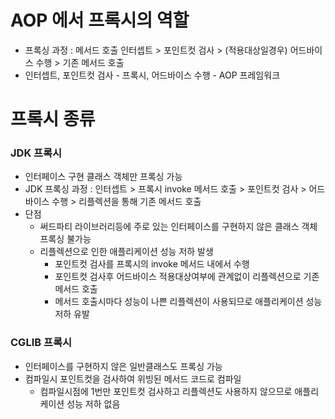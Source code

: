 # AOP 에서 프록시의 역할
* 프록싱 과정 : 메서드 호출 인터셉트 > 포인트컷 검사 > (적용대상일경우) 어드바이스 수행 > 기존 메서드 호출
* 인터셉트, 포인트컷 검사 - 프록시, 어드바이스 수행 - AOP 프레임워크 

# 프록시 종류
### JDK 프록시
* 인터페이스 구현 클래스 객체만 프록싱 가능
* JDK 프록싱 과정 : 인터셉트 > 프록시 invoke 메서드 호출 > 포인트컷 검사 > 어드바이스 수행 > 리플렉션을 통해 기존 메서드 호출
* 단점
	* 써드파티 라이브러리등에 주로 있는 인터페이스를 구현하지 않은 클래스 객체 프록싱 불가능
	* 리플렉션으로 인한 애플리케이션 성능 저하 발생
		* 포인트컷 검사를 프록시의 invoke 메서드 내에서 수행
		* 포인트컷 검사후 어드바이스 적용대상여부에 관계없이 리플렉션으로 기존 메서드 호출
		* 메서드 호출시마다 성능이 나쁜 리플렉션이 사용되므로 애플리케이션 성능 저하 유발

### CGLIB 프록시
* 인터페이스를 구현하지 않은 일반클래스도 프록싱 가능
* 컴파일시 포인트컷을 검사하여 위빙된 메서드 코드로 컴파일
	* 컴파일시점에 1번만 포인트컷 검사하고 리플렉션도 사용하지 않으므로 애플리케이션 성능 저하 없음